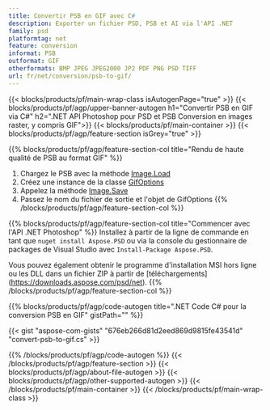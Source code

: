 ```yaml
---
title: Convertir PSB en GIF avec C#
description: Exporter un fichier PSD, PSB et AI via l'API .NET
family: psd
platformtag: net
feature: conversion
informat: PSB
outformat: GIF
otherformats: BMP JPEG JPEG2000 JP2 PDF PNG PSD TIFF
url: fr/net/conversion/psb-to-gif/
---
```


{{< blocks/products/pf/main-wrap-class isAutogenPage="true" >}}
{{< blocks/products/pf/agp/upper-banner-autogen h1="Convertir PSB en GIF via C#" h2=".NET API Photoshop pour PSD et PSB Conversion en images raster, y compris GIF">}}
{{< blocks/products/pf/main-container >}}
{{< blocks/products/pf/agp/feature-section isGrey="true" >}}

{{% blocks/products/pf/agp/feature-section-col title="Rendu de haute qualité de PSB au format GIF" %}}
1. Chargez le PSB avec la méthode [Image.Load](https://apireference.aspose.com/psd/net/aspose.psd/image/methods/load/index)
1. Créez une instance de la classe [GifOptions](https://apireference.aspose.com/psd/net/aspose.psd.imageoptions/gifoptions)
1. Appelez la méthode [Image.Save](https://apireference.aspose.com/psd/net/aspose.psd/image/methods/save/index)
1. Passez le nom du fichier de sortie et l'objet de GifOptions
{{% /blocks/products/pf/agp/feature-section-col %}}

{{% blocks/products/pf/agp/feature-section-col title="Commencer avec l'API .NET Photoshop" %}}
Installez à partir de la ligne de commande en tant que ```nuget install Aspose.PSD``` ou via la console du gestionnaire de packages de Visual Studio avec ```Install-Package Aspose.PSD```.

Vous pouvez également obtenir le programme d'installation MSI hors ligne ou les DLL dans un fichier ZIP à partir de [téléchargements] (https://downloads.aspose.com/psd/net).
{{% /blocks/products/pf/agp/feature-section-col %}}

{{% blocks/products/pf/agp/code-autogen title=".NET Code C# pour la conversion PSB en GIF" gistPath="" %}}

{{< gist "aspose-com-gists" "676eb266d81d2eed869d9815fe43541d" "convert-psb-to-gif.cs" >}}

{{% /blocks/products/pf/agp/code-autogen %}}
{{< /blocks/products/pf/agp/feature-section >}}
{{< blocks/products/pf/agp/about-file-autogen >}}
{{< blocks/products/pf/agp/other-supported-autogen >}}
{{< /blocks/products/pf/main-container >}}
{{< /blocks/products/pf/main-wrap-class >}}
